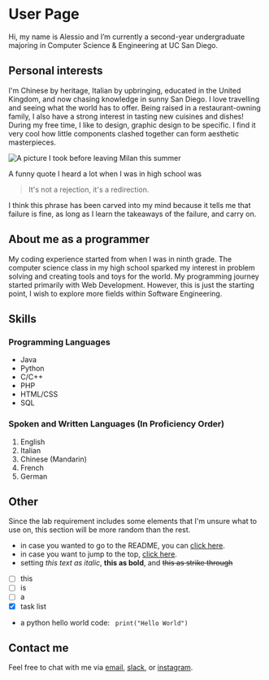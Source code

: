 # User Page
Hi, my name is Alessio and I’m currently a second-year undergraduate majoring in Computer Science & Engineering at UC San Diego. 

## Personal interests
I'm Chinese by heritage, Italian by upbringing, educated in the United Kingdom, and now chasing knowledge in sunny San Diego. I love travelling and seeing what the world has to offer. Being raised in a restaurant-owning family, I also have a strong interest in tasting new cuisines and dishes! During my free time, I like to design, graphic design to be specific. I find it very cool how little components clashed together can form aesthetic masterpieces. 

![A picture I took before leaving Milan this summer](milan.png)

A funny quote I heard a lot when I was in high school was 
> It's not a rejection, it's a redirection.

I think this phrase has been carved into my mind because it tells me that failure is fine, as long as I learn the takeaways of the failure, and carry on. 

## About me as a programmer
My coding experience started from when I was in ninth grade. The computer science class in my high school sparked my interest in problem solving and creating tools and toys for the world. My programming journey started primarily with Web Development. However, this is just the starting point, I wish to explore more fields within Software Engineering. 

## Skills
### Programming Languages
- Java
- Python
- C/C++
- PHP
- HTML/CSS
- SQL

### Spoken and Written Languages (In Proficiency Order)
1. English
2. Italian
3. Chinese (Mandarin)
4. French
5. German

## Other
Since the lab requirement includes some elements that I'm unsure what to use on, this section will be more random than the rest. 

- in case you wanted to go to the README, you can [click here](README.md). 
- in case you want to jump to the top, [click here](#user-page).
- setting *this text as italic*, **this as bold**, and ~~this as strike through~~

- [ ] this
- [ ] is
- [ ] a
- [x] task list

- a python hello world code: 
`` 
print("Hello World")
``

## Contact me
Feel free to chat with me via [email](mailto:alessio@ucsd.edu), [slack](https://cse110-sp2024.slack.com/team/U06SMEECRQ9), or [instagram](https://www.instagram.com/alessio.yu).
